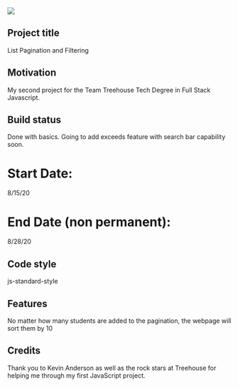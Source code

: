   <img src="./pagination.pdf"> 

## Project title
List Pagination and Filtering

## Motivation
My second project for the Team Treehouse Tech Degree in Full Stack Javascript.

## Build status
Done with basics. Going to add exceeds feature with search bar capability soon.

# Start Date:
8/15/20

# End Date (non permanent):
8/28/20

## Code style
js-standard-style

## Features
No matter how many students are added to the pagination, the webpage will sort them by 10

## Credits
Thank you to Kevin Anderson as well as the rock stars at Treehouse for helping me through my first JavaScript project.
